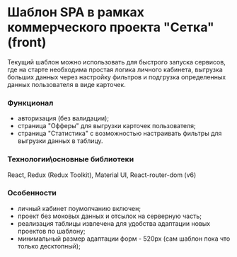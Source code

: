 # Шаблон SPA в рамках коммерческого проекта "Сетка" (front)
Текущий шаблон можно использовать для быстрого запуска сервисов, где на старте необходима простая логика личного кабинета, выгрузка больших данных через настройку фильтров и подгрузка определенных данных пользователя в виде карточек.

### Функционал
- авторизация (без валидации);
- страница "Офферы" для выгрузки карточек пользователя;
- страница "Статистика" с возможностью настраивать фильтры для выгрузки данных в таблицу. 

### Технологии\основные библиотеки
React, Redux (Redux Toolkit), Material UI, React-router-dom (v6)

### Особенности
- личный кабинет поумолчанию включен;
- проект без моковых данных и отсылок на серверную часть;
- реализация таблицы извлечена для удобства адаптации новых проектов по шаблону;
- минимальный размер адаптации форм - 520px (сам шаблон пока что только десктопный);
